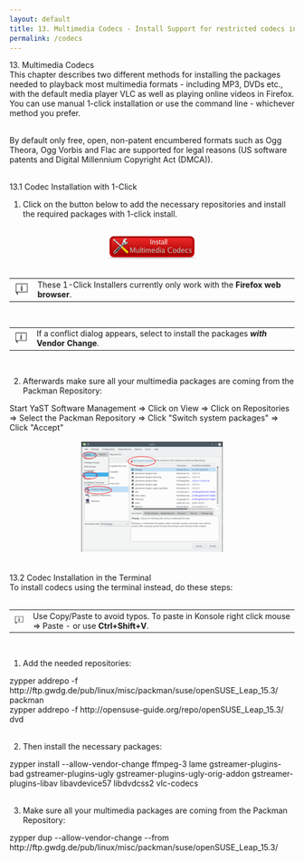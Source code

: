 ```yaml
---
layout: default
title: 13. Multimedia Codecs - Install Support for restricted codecs including MP3, DVD, WMA, WMV, MOV etc.
permalink: /codecs
---
```


<div class="heading1">13. Multimedia Codecs</div>
This chapter describes two different methods for installing the packages needed to playback most multimedia formats - including MP3, DVDs etc., with the default media player VLC as well as playing online videos in Firefox. You can use manual 1-click installation or use the command line - whichever method you prefer.<br /><br />

By default only free, open, non-patent encumbered formats such as Ogg Theora, Ogg Vorbis and Flac are supported for legal reasons (US software patents and Digital Millennium Copyright Act (DMCA)).<br /><br />




<div class="heading2">13.1 Codec Installation with 1-Click</div>

1) Click on the button below to add the necessary repositories and install the required packages with 1-click install.<br /><br />

<center><a href="https://opensuse-community.org/codecs-kde.ymp"><img src="images/oneclick/codecs.png" alt="ymp" class="pic" /></a></center><br />

<div class="tip">
<table>
<tbody>
<tr>
<td><img src="images/pics/tip.png" alt="tip" /></td>
<td>These 1-Click Installers currently only work with the <b>Firefox web browser</b>.</td>
</tr>
</tbody>
</table>
</div><br />


<div class="tip">
<table>
<tbody>
<tr>
<td><img src="images/pics/tip.png" alt="tip" /></td>
<td>If a conflict dialog appears, select to install the packages <b><i>with</i> Vendor Change</b>.</td>
</tr>
</tbody>
</table>
</div><br />

2) Afterwards make sure all your multimedia packages are coming from the Packman Repository:
<div class="path">Start YaST Software Management => Click on View => Click on Repositories => Select the Packman Repository => Click "Switch system packages" => Click "Accept"</div><br />

<center><a href="images/screenshots/packman-vendorchange.png" rel="thumbnail"><img src="images/screenshots/packman-vendorchangeb.png" alt="packman_vendor_change" class="pic" /></a></center><br /><br />



<div class="heading2">13.2 Codec Installation in the Terminal</div>
To install codecs using the terminal instead, do these steps:<br /><br />

<div class="tip">
<table>
<tbody>
<tr>
<td><img src="images/pics/tip.png" alt="tip" /></td>
<td>Use Copy/Paste to avoid typos. To paste in Konsole right click mouse => Paste - or use <b>Ctrl+Shift+V</b>.</td>
</tr>
</tbody>
</table>
</div><br />

1) Add the needed repositories:
<div class="clroot">zypper addrepo -f http://ftp.gwdg.de/pub/linux/misc/packman/suse/openSUSE_Leap_15.3/ packman</div>
<div class="clroot">zypper addrepo -f http://opensuse-guide.org/repo/openSUSE_Leap_15.3/ dvd</div><br />

2) Then install the necessary packages:
<div class="clroot">zypper install --allow-vendor-change ffmpeg-3 lame gstreamer-plugins-bad gstreamer-plugins-ugly gstreamer-plugins-ugly-orig-addon gstreamer-plugins-libav libavdevice57 libdvdcss2 vlc-codecs</div><br />

3) Make sure all your multimedia packages are coming from the Packman Repository:
<div class="clroot">zypper dup --allow-vendor-change --from http://ftp.gwdg.de/pub/linux/misc/packman/suse/openSUSE_Leap_15.3/</div>
